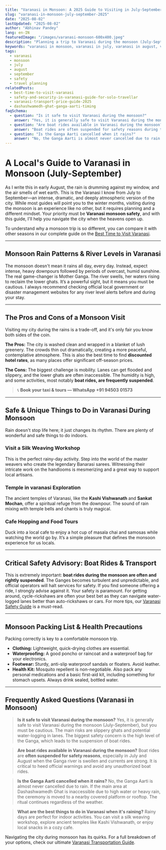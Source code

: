 ```yaml
---
title: "Varanasi in Monsoon: A 2025 Guide to Visiting in July-September"
slug: "varanasi-in-monsoon-july-september-2025"
date: "2025-08-02"
lastUpdated: "2025-08-02"
author: "Abhinav Pandey"
lang: en-IN
featuredImage: "/images/varanasi-monsoon-600x400.jpeg"
description: "Planning a trip to Varanasi during the monsoon (July-September)? Our 2025 guide covers safety, boat rides, things to do, and what to expect from the rain."
keywords: "varanasi in monsoon, varanasi in july, varanasi in august, varanasi in september, is it safe to visit varanasi in monsoon, boat ride varanasi monsoon"
tags:
  - varanasi
  - monsoon
  - july
  - august
  - september
  - safety
  - travel planning
relatedPosts:
  - best-time-to-visit-varanasi
  - safety-and-security-in-varanasi-guide-for-solo-travellar
  - varanasi-transport-price-guide-2025
  - dashashwamedh-ghat-ganga-aarti-timing
faqSchema:
  - question: "Is it safe to visit Varanasi during the monsoon?"
    answer: "Yes, it is generally safe to visit Varanasi during the monsoon (July-September), but you must be cautious. The main risks are slippery ghats and potential water-logging in lanes. The biggest safety concern is the high level of the Ganga, which leads to the suspension of boat rides."
  - question: "Are boat rides available in Varanasi during the monsoon?"
    answer: "Boat rides are often suspended for safety reasons during the monsoon, especially in July and August when the Ganga river is swollen and currents are strong. It is critical to heed official warnings and avoid any unauthorized boat rides."
  - question: "Is the Ganga Aarti cancelled when it rains?"
    answer: "No, the Ganga Aarti is almost never cancelled due to rain. If the main area at Dashashwamedh Ghat is inaccessible due to high water or heavy rain, the ceremony is moved to a nearby covered platform or rooftop. The ritual continues regardless of the weather."
---
```


# A Local's Guide to Varanasi in Monsoon (July-September)

As I write this in early August, the rain is drumming against my window, and the air smells of wet earth. This is the Varanasi I know from July to September—an intense, dramatic, and deeply atmospheric version of the city. While most guides will point you to the winter months, visiting during the monsoon is an experience like no other, but it requires planning and a different mindset. Your priority must be **Varanasi monsoon safety**, and with this guide, I'll help you navigate the city when the heavens open up.

To understand why a monsoon trip is so different, you can compare it with other seasons in our complete guide on the [Best Time to Visit Varanasi](/en/best-time-to-visit-varanasi).

---

## Monsoon Rain Patterns & River Levels in Varanasi

The monsoon doesn't mean it rains all day, every day. Instead, expect intense, heavy downpours followed by periods of overcast, humid sunshine. The real game-changer is Mother Ganga. The river swells, her waters rising to reclaim the lower ghats. It’s a powerful sight, but it means you must be cautious. I always recommend checking official local government or disaster management websites for any river level alerts before and during your stay.

---

## The Pros and Cons of a Monsoon Visit

Visiting my city during the rains is a trade-off, and it's only fair you know both sides of the coin.

**The Pros:** The city is washed clean and wrapped in a blanket of lush greenery. The crowds thin out dramatically, creating a more peaceful, contemplative atmosphere. This is also the best time to find **discounted hotel rates**, as many places offer significant off-season prices.

**The Cons:** The biggest challenge is mobility. Lanes can get flooded and slippery, and the lower ghats are often inaccessible. The humidity is high, and some activities, most notably **boat rides, are frequently suspended**.

> 📞 **Book your taxi & tours — WhatsApp +91 94503 01573**

---

## Safe & Unique Things to Do in Varanasi During Monsoon

Rain doesn't stop life here; it just changes its rhythm. There are plenty of wonderful and safe things to do indoors.

### Visit a Silk Weaving Workshop
This is the perfect rainy-day activity. Step into the world of the master weavers who create the legendary Banarasi sarees. Witnessing their intricate work on the handlooms is mesmerizing and a great way to support local artisans.

### Temple in varanasi Exploration
The ancient temples of Varanasi, like the **Kashi Vishwanath** and **Sankat Mochan**, offer a spiritual refuge from the downpour. The sound of rain mixing with temple bells and chants is truly magical.

### Cafe Hopping and Food Tours
Duck into a local cafe to enjoy a hot cup of masala chai and samosas while watching the world go by. It’s a simple pleasure that defines the monsoon experience for us locals.

---

## Critical Safety Advisory: Boat Rides & Transport

This is extremely important: **boat rides during the monsoon are often and rightly suspended**. The Ganges becomes turbulent and unpredictable, and official operators will halt services for safety. If you find someone offering a ride, I strongly advise against it. Your safety is paramount. For getting around, cycle-rickshaws are often your best bet as they can navigate water-logged lanes better than auto-rickshaws or cars. For more tips, our [Varanasi Safety Guide](/en/safety-and-security-in-varanasi-guide-for-solo-travellar) is a must-read.

---

## Monsoon Packing List & Health Precautions

Packing correctly is key to a comfortable monsoon trip.

*   **Clothing:** Lightweight, quick-drying clothes are essential.
*   **Waterproofing:** A good poncho or raincoat and a waterproof bag for your electronics.
*   **Footwear:** Sturdy, anti-slip waterproof sandals or floaters. Avoid leather.
*   **Health Kit:** Mosquito repellent is non-negotiable. Also pack any personal medications and a basic first-aid kit, including something for stomach upsets. Always drink sealed, bottled water.

---

## Frequently Asked Questions (Varanasi in Monsoon)

> **Is it safe to visit Varanasi during the monsoon?**
> Yes, it is generally safe to visit Varanasi during the monsoon (July-September), but you must be cautious. The main risks are slippery ghats and potential water-logging in lanes. The biggest safety concern is the high level of the Ganga, which leads to the suspension of boat rides.

> **Are boat rides available in Varanasi during the monsoon?**
> Boat rides are **often suspended for safety reasons**, especially in July and August when the Ganga river is swollen and currents are strong. It is critical to heed official warnings and avoid any unauthorized boat rides.

> **Is the Ganga Aarti cancelled when it rains?**
> No, the Ganga Aarti is almost never cancelled due to rain. If the main area at Dashashwamedh Ghat is inaccessible due to high water or heavy rain, the ceremony is moved to a nearby covered platform or rooftop. The ritual continues regardless of the weather.

> **What are the best things to do in Varanasi when it's raining?**
> Rainy days are perfect for indoor activities. You can visit a silk weaving workshop, explore ancient temples like Kashi Vishwanath, or enjoy local snacks in a cozy cafe.

Navigating the city during monsoon has its quirks. For a full breakdown of your options, check our ultimate [Varanasi Transportation Guide](/en/varanasi-transport-price-guide-2025).
